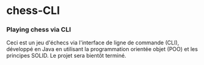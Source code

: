 # chess-CLI
### Playing chess via CLI
Ceci est un jeu d'échecs via l'interface de ligne de commande (CLI), développé en Java en utilisant la programmation orientée objet (POO) et les principes SOLID. Le projet sera bientôt terminé.
